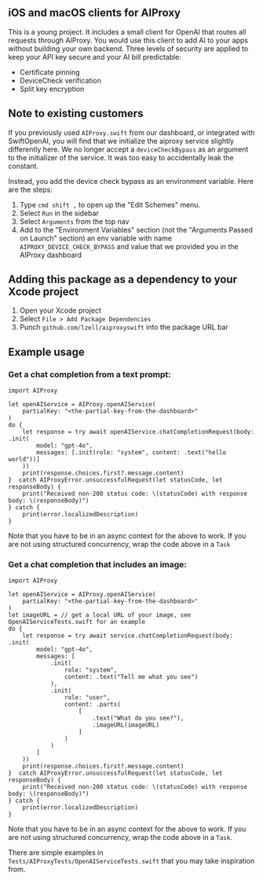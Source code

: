 ## iOS and macOS clients for AIProxy

This is a young project. It includes a small client for OpenAI that routes all
requests through AIProxy. You would use this client to add AI to your apps
without building your own backend. Three levels of security are applied to keep
your API key secure and your AI bill predictable:

- Certificate pinning
- DeviceCheck verification
- Split key encryption


## Note to existing customers

If you previously used `AIProxy.swift` from our dashboard, or integrated with
SwiftOpenAI, you will find that we initialize the aiproxy service slightly
differently here. We no longer accept a `deviceCheckBypass` as an argument to
the initializer of the service. It was too easy to accidentally leak the constant.

Instead, you add the device check bypass as an environment variable. Here are the
steps:

1. Type `cmd shift ,` to open up the "Edit Schemes" menu.
2. Select `Run` in the sidebar
3. Select `Arguments` from the top nav
4. Add to the "Environment Variables" section (not the "Arguments Passed on
   Launch" section) an env variable with name `AIPROXY_DEVICE_CHECK_BYPASS` and
   value that we provided you in the AIProxy dashboard


## Adding this package as a dependency to your Xcode project

1. Open your Xcode project
2. Select `File > Add Package Dependencies`
3. Punch `github.com/lzell/aiproxyswift` into the package URL bar


## Example usage

### Get a chat completion from a text prompt:


    import AIProxy

    let openAIService = AIProxy.openAIService(
        partialKey: "<the-partial-key-from-the-dashboard>"
    )
    do {
        let response = try await openAIService.chatCompletionRequest(body: .init(
            model: "gpt-4o",
            messages: [.init(role: "system", content: .text("hello world"))]
        ))
        print(response.choices.first?.message.content)
    }  catch AIProxyError.unsuccessfulRequest(let statusCode, let responseBody) {
        print("Received non-200 status code: \(statusCode) with response body: \(responseBody)")
    } catch {
        print(error.localizedDescription)
    }


Note that you have to be in an async context for the above to work. If you are
not using structured concurrency, wrap the code above in a `Task`


### Get a chat completion that includes an image:


    import AIProxy

    let openAIService = AIProxy.openAIService(
        partialKey: "<the-partial-key-from-the-dashboard>"
    )
    let imageURL = // get a local URL of your image, see OpenAIServiceTests.swift for an example
    do {
        let response = try await service.chatCompletionRequest(body: .init(
            model: "gpt-4o",
            messages: [
                .init(
                    role: "system",
                    content: .text("Tell me what you see")
                ),
                .init(
                    role: "user",
                    content: .parts(
                        [
                            .text("What do you see?"),
                            .imageURL(imageURL)
                        ]
                    )
                )
            ]
        ))
        print(response.choices.first?.message.content)
    }  catch AIProxyError.unsuccessfulRequest(let statusCode, let responseBody) {
        print("Received non-200 status code: \(statusCode) with response body: \(responseBody)")
    } catch {
        print(error.localizedDescription)
    }


Note that you have to be in an async context for the above to work. If you are
not using structured concurrency, wrap the code above in a `Task`.

There are simple examples in `Tests/AIProxyTests/OpenAIServiceTests.swift` that you may take inspiration from.
